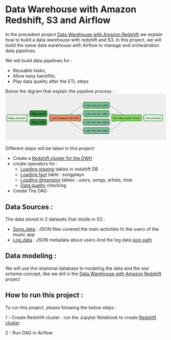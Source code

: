 # Data Warehouse with Amazon Redshift, S3 and Airflow
In the precedent project [Data Warehouse with Amazon Redshift](https://github.com/Iaddiop/Cloud_Data_Warehouse) we explain how to build a data warehouse with redshift and S3. In this project, we will build the same data warehouse with Airflow to manage and orchestration data pipelines.

We will build data pipelines for :
- Reusable tasks,
- Allow easy backfills,
- Play data quality after the ETL steps

Below the digram that explain the pipeline process : ![image info](./dag.png)

Different steps will be taken in this project:
- Create a [Redshift cluster for the DWH](https://github.com/Iaddiop/Cloud_Data_Warehouse/blob/master/Creating%20Redshift%20Cluster.ipynb)
- create operators for :
    * [Loading staging](https://github.com/Iaddiop/Data_pipelines_with_Airflow/blob/master/plugins/operators/stage_redshift.py) tables in redshift DB
    * [Loading fact](https://github.com/Iaddiop/Data_pipelines_with_Airflow/blob/master/plugins/operators/load_fact.py) table  : songplays
    * [Loading dimension](https://github.com/Iaddiop/Data_pipelines_with_Airflow/blob/master/plugins/operators/load_dimension.py) tables : users, songs, artists, time
    * [Data quality](https://github.com/Iaddiop/Data_pipelines_with_Airflow/blob/master/plugins/operators/data_quality.py) checking
- Create The DAG

## Data Sources :
The data stored in 2 datasets that reside in S3 :
- [Song_data](s3://udacity-dend/song_data) : JSON files covered the main activities fo the users of the music app
- [Log_data](s3://udacity-dend/log_data) : JSON metadata about users
And the log data [json path](s3://udacity-dend/log_json_path.json)

## Data modeling :
We will use the relational database to modeling the data and the star schema concept, like we did in the [Data Warehouse with Amazon Redshift](https://github.com/Iaddiop/Cloud_Data_Warehouse) project

## How to run this project :
To run this project, please folowing the below steps :

1 - Create Redshift cluster : run the Jupyter Notebook to create [Redshift cluster](https://github.com/Iaddiop/Cloud_Data_Warehouse/blob/master/Creating%20Redshift%20Cluster.ipynb)

2 - Run DAG in Airflow
